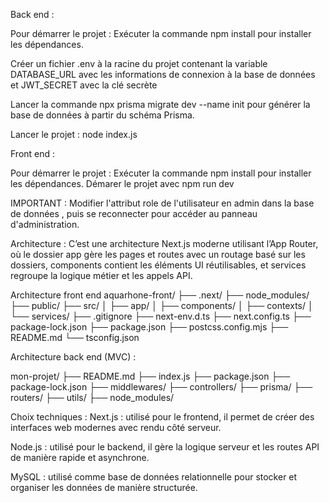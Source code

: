 Back end : 


Pour démarrer le projet :
Exécuter la commande npm install pour installer les dépendances.

Créer un fichier .env à la racine du projet contenant la variable DATABASE_URL avec les informations de connexion à la base de données et JWT_SECRET  avec  la clé secrète

Lancer la commande npx prisma migrate dev --name init pour générer la base de données à partir du schéma Prisma.

Lancer le projet : node index.js





Front end : 

 Pour démarrer le projet :
 Exécuter la commande npm install pour installer les dépendances.
 Démarer le projet avec npm run dev 

 IMPORTANT  : Modifier l'attribut role de l'utilisateur en admin dans la base de données , puis se reconnecter pour accéder au panneau d'administration.

Architecture : 
C’est une architecture Next.js moderne utilisant l’App Router, où le dossier app gère les pages et routes avec un routage basé sur les dossiers, components contient les éléments UI réutilisables, et services regroupe la logique métier et les appels API.















Architecture front end
aquarhone-front/
├── .next/
├── node_modules/
├── public/
├── src/
│   ├── app/
│   ├── components/
│   ├── contexts/
│   └── services/
├── .gitignore
├── next-env.d.ts
├── next.config.ts
├── package-lock.json
├── package.json
├── postcss.config.mjs
├── README.md
└── tsconfig.json





Architecture back end (MVC) : 

mon-projet/
├── README.md
├── index.js
├── package.json
├── package-lock.json
├── middlewares/
├── controllers/
├── prisma/
├── routers/
├── utils/
├── node_modules/






Choix techniques : 
Next.js : utilisé pour le frontend, il permet de créer des interfaces web modernes avec rendu côté serveur.

Node.js : utilisé pour le backend, il gère la logique serveur et les routes API de manière rapide et asynchrone.

MySQL : utilisé comme base de données relationnelle pour stocker et organiser les données de manière structurée.